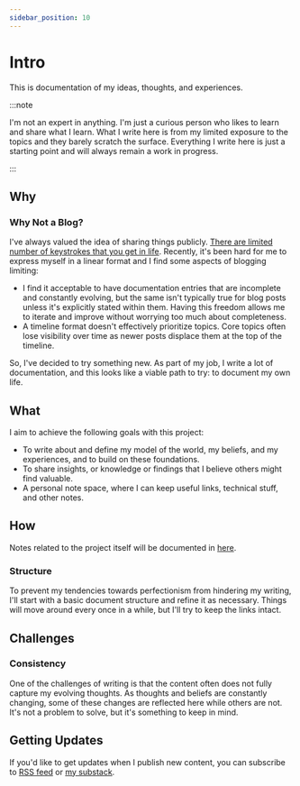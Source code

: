 ```yaml
---
sidebar_position: 10
---
```


# Intro

This is documentation of my ideas, thoughts, and experiences.

:::note

I'm not an expert in anything. I'm just a curious person who likes to learn and share what I learn. What I write here is from my limited exposure to the topics and they barely scratch the surface. Everything I write here is just a starting point and will always remain a work in progress.

:::

## Why

### Why Not a Blog?

I've always valued the idea of sharing things publicly. [There are limited number of keystrokes that you get in life](https://www.hanselman.com/blog/do-they-deserve-the-gift-of-your-keystrokes). Recently, it's been hard for me to express myself in a linear format and I find some aspects of blogging limiting:

- I find it acceptable to have documentation entries that are incomplete and constantly evolving, but the same isn't typically true for blog posts unless it's explicitly stated within them. Having this freedom allows me to iterate and improve without worrying too much about completeness.
- A timeline format doesn't effectively prioritize topics. Core topics often lose visibility over time as newer posts displace them at the top of the timeline.

So, I've decided to try something new. As part of my job, I write a lot of documentation, and this looks like a viable path to try: to document my own life.

## What

I aim to achieve the following goals with this project:

- To write about and define my model of the world, my beliefs, and my experiences, and to build on these foundations.
- To share insights, or knowledge or findings that I believe others might find valuable.
- A personal note space, where I can keep useful links, technical stuff, and other notes.

## How

Notes related to the project itself will be documented in [here](./0070-projects/010-public-notes.md).

### Structure

To prevent my tendencies towards perfectionism from hindering my writing, I'll start with a basic document structure and refine it as necessary. Things will move around every once in a while, but I'll try to keep the links intact.

## Challenges

### Consistency

One of the challenges of writing is that the content often does not fully capture my evolving thoughts. As thoughts and beliefs are constantly changing, some of these changes are reflected here while others are not. It's not a problem to solve, but it's something to keep in mind.

## Getting Updates

If you'd like to get updates when I publish new content, you can subscribe to [RSS feed](/blog/rss.xml) or [my substack](https://ahmadallish.substack.com).
